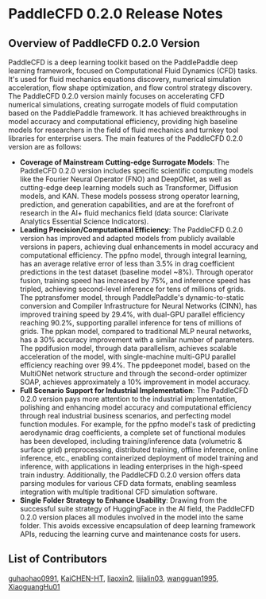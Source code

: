 # PaddleCFD 0.2.0 Release Notes

## Overview of PaddleCFD 0.2.0 Version
PaddleCFD is a deep learning toolkit based on the PaddlePaddle deep learning framework, focused on Computational Fluid Dynamics (CFD) tasks. It's used for fluid mechanics equations discovery, numerical simulation acceleration, flow shape optimization, and flow control strategy discovery. The PaddleCFD 0.2.0 version mainly focuses on accelerating CFD numerical simulations, creating  surrogate models of fluid computation based on the PaddlePaddle framework. It has achieved breakthroughs in model accuracy and computational efficiency, providing high baseline models for researchers in the field of fluid mechanics and turnkey tool libraries for enterprise users. The main features of the PaddleCFD 0.2.0 version are as follows:
- **Coverage of Mainstream Cutting-edge Surrogate Models**: The PaddleCFD 0.2.0 version includes specific scientific computing models like the Fourier Neural Operator (FNO) and DeepONet, as well as cutting-edge deep learning models such as Transformer, Diffusion models, and KAN. These models possess strong operator learning, prediction, and generation capabilities, and are at the forefront of research in the AI+ fluid mechanics field (data source: Clarivate Analytics Essential Science Indicators).
- **Leading Precision/Computational Efficiency**: The PaddleCFD 0.2.0 version has improved and adapted models from publicly available versions in papers, achieving dual enhancements in model accuracy and computational efficiency. The ppfno model, through integral learning, has an average relative error of less than 3.5% in drag coefficient predictions in the test dataset (baseline model ~8%). Through operator fusion, training speed has increased by 75%, and inference speed has tripled, achieving second-level inference for tens of millions of grids. The pptransfomer model, through PaddlePaddle's dynamic-to-static conversion and Compiler Infrastructure for Neural Networks (CINN), has improved training speed by 29.4%, with dual-GPU parallel efficiency reaching 90.2%, supporting parallel inference for tens of millions of grids. The ppkan model, compared to traditional MLP neural networks, has a 30% accuracy improvement with a similar number of parameters. The ppdifusion model, through data parallelism, achieves scalable acceleration of the model, with single-machine multi-GPU parallel efficiency reaching over 99.4%. The ppdeeponet model, based on the MultiONet network structure and through the second-order optimizer SOAP, achieves approximately a 10% improvement in model accuracy.
- **Full Scenario Support for Industrial Implementation**: The PaddleCFD 0.2.0 version pays more attention to the industrial implementation, polishing and enhancing model accuracy and computational efficiency through real industrial business scenarios, and perfecting model function modules. For example, for the ppfno model's task of predicting aerodynamic drag coefficients, a complete set of functional modules has been developed, including training/inference data (volumetric & surface grid) preprocessing, distributed training, offline inference, online inference, etc., enabling containerized deployment of model training and inference, with applications in leading enterprises in the high-speed train industry. Additionally, the PaddleCFD 0.2.0 version offers data parsing modules for various CFD data formats, enabling seamless integration with multiple traditional CFD simulation software.
- **Single Folder Strategy to Enhance Usability**: Drawing from the successful suite strategy of HuggingFace in the AI field, the PaddleCFD 0.2.0 version places all modules involved in the model into the same folder. This avoids excessive encapsulation of deep learning framework APIs, reducing the learning curve and maintenance costs for users.



## List of Contributors
[guhaohao0991](https://github.com/guhaohao0991), [KaiCHEN-HT](https://github.com/KaiCHEN-HT), [liaoxin2](https://github.com/liaoxin2), [lijialin03](https://github.com/lijialin03), [wangguan1995](https://github.com/wangguan1995), [XiaoguangHu01](https://github.com/XiaoguangHu01)